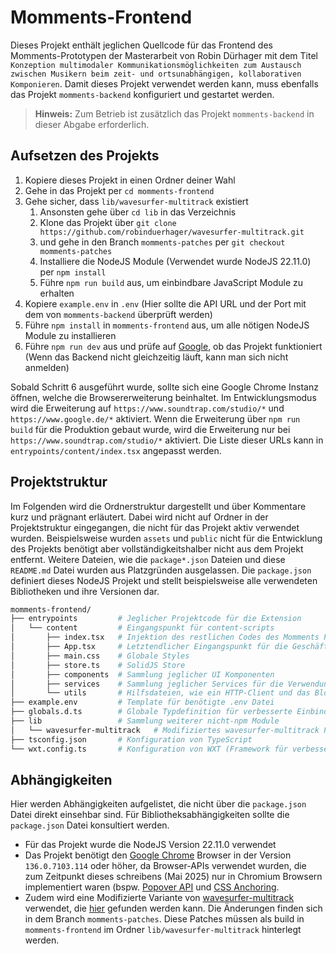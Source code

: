 # Momments-Frontend
Dieses Projekt enthält jeglichen Quellcode für das Frontend des Momments-Prototypen der Masterarbeit von Robin Dürhager mit dem Titel `Konzeption multimodaler Kommunikationsmöglichkeiten zum Austausch zwischen Musikern beim zeit- und ortsunabhängigen, kollaborativen Komponieren`. Damit dieses Projekt verwendet werden kann, muss ebenfalls das Projekt `momments-backend` konfiguriert und gestartet werden.

> **Hinweis:** Zum Betrieb ist zusätzlich das Projekt `momments-backend` in dieser Abgabe erforderlich.

## Aufsetzen des Projekts
1. Kopiere dieses Projekt in einen Ordner deiner Wahl
2. Gehe in das Projekt per `cd momments-frontend`
3. Gehe sicher, dass `lib/wavesurfer-multitrack` existiert
   1. Ansonsten gehe über `cd lib` in das Verzeichnis
   2. Klone das Projekt über `git clone https://github.com/robinduerhager/wavesurfer-multitrack.git`
   3. und gehe in den Branch `momments-patches` per `git checkout momments-patches`
   4. Installiere die NodeJS Module (Verwendet wurde NodeJS 22.11.0) per `npm install`
   5. Führe `npm run build` aus, um einbindbare JavaScript Module zu erhalten
4. Kopiere `example.env` in `.env` (Hier sollte die API URL und der Port mit dem von `momments-backend` überprüft werden)
5. Führe `npm install` in `momments-frontend` aus, um alle nötigen NodeJS Module zu installieren
6. Führe `npm run dev` aus und prüfe auf [Google](https://www.google.com/), ob das Projekt funktioniert (Wenn das Backend nicht gleichzeitig läuft, kann man sich nicht anmelden)

Sobald Schritt 6 ausgeführt wurde, sollte sich eine Google Chrome Instanz öffnen, welche die Browsererweiterung beinhaltet. Im Entwicklungsmodus wird die Erweiterung auf `https://www.soundtrap.com/studio/*` und `https://www.google.de/*` aktiviert. Wenn die Erweiterung über `npm run build` für die Produktion gebaut wurde, wird die Erweiterung nur bei `https://www.soundtrap.com/studio/*` aktiviert. Die Liste dieser URLs kann in `entrypoints/content/index.tsx` angepasst werden.

## Projektstruktur
Im Folgenden wird die Ordnerstruktur dargestellt und über Kommentare kurz und prägnant erläutert. Dabei wird nicht auf Ordner in der Projektstruktur eingegangen, die nicht für das Projekt aktiv verwendet wurden. Beispielsweise wurden `assets` und `public` nicht für die Entwicklung des Projekts benötigt aber vollständigkeitshalber nicht aus dem Projekt entfernt. Weitere Dateien, wie die `package*.json` Dateien und diese `README.md` Datei wurden aus Platzgründen ausgelassen. Die `package.json` definiert dieses NodeJS Projekt und stellt beispielsweise alle verwendeten Bibliotheken und ihre Versionen dar.

```bash
momments-frontend/
├── entrypoints         # Jeglicher Projektcode für die Extension
│   └── content         # Eingangspunkt für content-scripts
│       ├── index.tsx   # Injektion des restlichen Codes des Momments Projekts durch die Extension
│       ├── App.tsx     # Letztendlicher Eingangspunkt für die Geschäftslogik des Momments Projekts
│       ├── main.css    # Globale Styles
│       ├── store.ts    # SolidJS Store
│       ├── components  # Sammlung jeglicher UI Komponenten
│       ├── services    # Sammlung jeglicher Services für die Verwendung des Backends (und Logik für Referenzsongeinbettung)
│       └── utils       # Hilfsdateien, wie ein HTTP-Client und das Blockieren von Keyboard-Shortcuts
├── example.env         # Template für benötigte .env Datei
├── globals.d.ts        # Globale Typdefinition für verbesserte Einbindung von Bibliotheken ohne TypeScript Unterstützung
├── lib                 # Sammlung weiterer nicht-npm Module
│   └── wavesurfer-multitrack   # Modifiziertes wavesurfer-multitrack Projekt
├── tsconfig.json       # Konfiguration von TypeScript
└── wxt.config.ts       # Konfiguration von WXT (Framework für verbesserte Extension Entwicklung)
```

## Abhängigkeiten
Hier werden Abhängigkeiten aufgelistet, die nicht über die `package.json` Datei direkt einsehbar sind. Für Bibliotheksabhängigkeiten sollte die `package.json` Datei konsultiert werden.

* Für das Projekt wurde die NodeJS Version 22.11.0 verwendet
* Das Projekt benötigt den [Google Chrome](https://www.google.com/intl/de_de/chrome/) Browser in der Version `136.0.7103.114` oder höher, da Browser-APIs verwendet wurden, die zum Zeitpunkt dieses schreibens (Mai 2025) nur in Chromium Browsern implementiert waren (bspw. [Popover API](https://developer.mozilla.org/en-US/docs/Web/API/Popover_API) und [CSS Anchoring](https://developer.mozilla.org/en-US/docs/Web/CSS/anchor).
* Zudem wird eine Modifizierte Variante von [wavesurfer-multitrack](https://github.com/katspaugh/wavesurfer-multitrack) verwendet, die [hier](https://github.com/robinduerhager/wavesurfer-multitrack/tree/momments-patches) gefunden werden kann. Die Änderungen finden sich in dem Branch `momments-patches`. Diese Patches müssen als build in `momments-frontend` im Ordner `lib/wavesurfer-multitrack` hinterlegt werden.